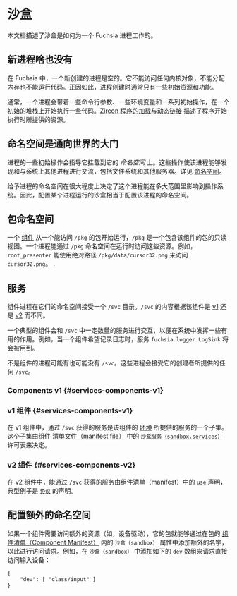 <!-- # Sandboxing

This document describes how sandboxing works for a process in Fuchsia. -->

# 沙盒

本文档描述了沙盒是如何为一个 Fuchsia 进程工作的。

<!-- ## A new process has nothing

In Fuchsia, a newly created process is empty. It cannot access any kernel
objects, allocate memory, or execute code. Because of this, processes are
usually created with some initial resources and capabilities. -->

## 新进程啥也没有

在 Fuchsia 中，一个新创建的进程是空的。它不能访问任何内核对象，不能分配内存也不能运行代码。正因如此，进程创建时通常只有一些初始资源和功能。

<!-- Most commonly, a process starts executing some code with an initial stack, some
command line arguments, some environment variables, and a set of initial
handles.
[Zircon program loading and dynamic linking](/docs/concepts/booting/program_loading.md)
describes the resources provided to programs when starting. -->

通常，一个进程会带着一些命令行参数、一些环境变量和一系列初始操作，在一个初始的堆栈上开始执行一些代码。[Zircon 程序的加载与动态链接](/docs/concepts/booting/program_loading.md) 描述了程序开始执行时所提供的资源。

<!-- ## Namespaces are the gateway to the world

Some of the initial handles given to a process are directories that the process
mounts into its _namespace_. These handles let the process discover and
communicate with other processes running on the system, including file systems
and other servers. See [Namespaces](/docs/concepts/process/namespaces.md) for
more details. -->

## 命名空间是通向世界的大门

进程的一些初始操作会指导它挂载到它的 _命名空间_ 上。这些操作使该进程能够发现和与系统上其他进程进行交流，包括文件系统和其他服务器。详见 [命名空间](/docs/concepts/process/namespaces.md)。

<!-- The namespace given to a process strongly influences how much of the system the
process can influence. Therefore, configuring the sandbox in which a process
runs amounts to configuring the process's namespace. -->

给予进程的命名空间在很大程度上决定了这个进程能在多大范围里影响到操作系统。因此，配置某个进程运行的沙盒相当于配置该进程的命名空间。

<!-- ## Package namespace

A [component](/docs/glossary.md#component) run from a package is given access to
`/pkg`, which is a read-only view of the package containing the component. To
access these resources at runtime, a process can use the `/pkg` namespace. For
example, the `root_presenter` can access `cursor32.png` using the absolute path
`/pkg/data/cursor32.png`. -->

## 包命名空间

一个 [组件](/docs/glossary.md#component) 从一个能访问 `/pkg` 的包开始运行，`/pkg` 是一个包含该组件的包的只读视图。一个进程能通过 `/pkg` 命名空间在运行时访问这些资源。例如，`root_presenter` 能使用绝对路径 `/pkg/data/cursor32.png` 来访问 `cursor32.png`。
.

<!-- ## Services

Processes that are [components](/docs/glossary.md#component) receive an `/svc`
directory in their namespace. The contents of `/svc` are populated differently
depending on whether the component is [v1](/docs/glossary.md#components-v1) or
[v2](/docs/glossary.md#components-v2). -->

## 服务

组件进程在它们的命名空间接受一个 `/svc` 目录。`/svc` 的内容根据该组件是 [v1](/docs/glossary.md#components-v1) 还是 [v2](/docs/glossary.md#components-v2) 而不同。

<!-- A typical component will interact with a number of services from `/svc` in order
to play some useful role in the system. For example, the service
`fuchsia.logger.LogSink` is required if a component wishes to log. -->

一个典型的组件会和 `/svc` 中一定数量的服务进行交互，以便在系统中发挥一些有用的作用。例如，当一个组件希望记录日志时，服务 `fuchsia.logger.LogSink` 将会被用到。

<!-- Processes that are not components may or may not have `/svc`. These processes
receive whatever `/svc` their creator provided to them. -->

不是组件的进程可能有也可能没有 `/svc`。这些进程会接受它的创建者所提供的任何  `/svc`。

### Components v1 {#services-components-v1}

<!-- In Components v1, the services available through `/svc` are a subset of the
services provided by the component's
[environment](/docs/glossary.md#environment). This subset is determined by the
[`sandbox.services`](/docs/concepts/components/v1/component_manifests.md#sandbox)
allowlist in the component's
[manifest file](/docs/concepts/components/v1/component_manifests.md). -->

### v1 组件 {#services-components-v1}

在 v1 组件中，通过 `/svc` 获得的服务是该组件的 [环境](/docs/glossary.md#environment) 所提供的服务的一个子集。这个子集由组件 [清单文件（manifest file）](/docs/concepts/components/v1/component_manifests.md) 中的 [`沙盒服务（sandbox.services）`](/docs/concepts/components/v1/component_manifests.md#sandbox) 许可表来决定。

<!-- ### Components v2 {#services-components-v2}

In Components v2, the services available through `/svc` are determined by a
component manifest's
[`use`](/docs/concepts/components/v2/component_manifests.md#use) declarations,
typically [`protocol`](/docs/concepts/components/v2/capabilities/protocol.md)
declarations. -->

### v2 组件 {#services-components-v2}

在 v2 组件中，能通过 `/svc` 获得的服务由组件清单（manifest）中的 [`use`](/docs/concepts/components/v2/component_manifests.md#use) 声明，典型例子是 [`协议`](/docs/concepts/components/v2/capabilities/protocol.md) 的声明。

<!-- ## Configuring additional namespaces

If a component requires access to additional resources (for example, device
drivers), the package can request access to additional names by including the
`sandbox` property in its
[Component Manifest](/docs/concepts/components/v1/component_manifests.md) for
the package. For example, to request direct access to the input drive, include
the following `dev` array in your `sandbox`:

```
{
    "dev": [ "class/input" ]
}
``` -->

## 配置额外的命名空间

如果一个组件需要访问额外的资源（如，设备驱动），它的包就能够通过在包的 [组件清单（Component Manifest）](/docs/concepts/components/v1/component_manifests.md) 内的 `沙盒（sandbox）` 属性中添加额外的名字，以此进行访问请求。例如，在 `沙盒（sandbox）` 中添加如下的 `dev` 数组来请求直接访问输入设备：

```
{
    "dev": [ "class/input" ]
}
```
